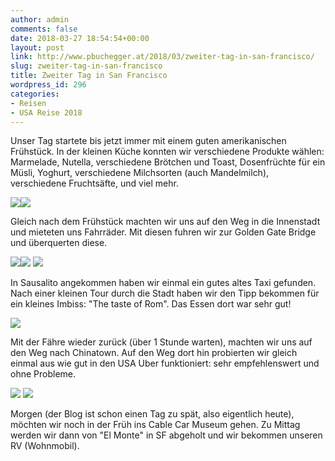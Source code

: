 ```yaml
---
author: admin
comments: false
date: 2018-03-27 18:54:54+00:00
layout: post
link: http://www.pbuchegger.at/2018/03/zweiter-tag-in-san-francisco/
slug: zweiter-tag-in-san-francisco
title: Zweiter Tag in San Francisco
wordpress_id: 296
categories:
- Reisen
- USA Reise 2018
---
```


Unser Tag startete bis jetzt immer mit einem guten amerikanischen Frühstück. In der kleinen Küche konnten wir verschiedene Produkte wählen: Marmelade, Nutella, verschiedene Brötchen und Toast, Dosenfrüchte für ein Müsli, Yoghurt, verschiedene Milchsorten (auch Mandelmilch), verschiedene Fruchtsäfte, und viel mehr.

[![](http://www.pbuchegger.at/wp-content/uploads/2018/03/20180327_090228-1024x512.jpg)](http://www.pbuchegger.at/wp-content/uploads/2018/03/20180327_090228.jpg)[![](http://www.pbuchegger.at/wp-content/uploads/2018/03/20180327_090241-1024x512.jpg)](http://www.pbuchegger.at/wp-content/uploads/2018/03/20180327_090241.jpg)

Gleich nach dem Frühstück machten wir uns auf den Weg in die Innenstadt und mieteten uns Fahrräder. Mit diesen fuhren wir zur Golden Gate Bridge und überquerten diese.

[![](http://www.pbuchegger.at/wp-content/uploads/2018/03/20180327_113000-1024x512.jpg)](http://www.pbuchegger.at/wp-content/uploads/2018/03/20180327_113000.jpg)[![](http://www.pbuchegger.at/wp-content/uploads/2018/03/DSC_0191-1024x686.jpg)](http://www.pbuchegger.at/wp-content/uploads/2018/03/DSC_0191.jpg) [![](http://www.pbuchegger.at/wp-content/uploads/2018/03/20180327_123940_HDR-1024x512.jpg)](http://www.pbuchegger.at/wp-content/uploads/2018/03/20180327_123940_HDR.jpg)

In Sausalito angekommen haben wir einmal ein gutes altes Taxi gefunden. Nach einer kleinen Tour durch die Stadt haben wir den Tipp bekommen für ein kleines Imbiss: "The taste of Rom". Das Essen dort war sehr gut!

[![](http://www.pbuchegger.at/wp-content/uploads/2018/03/DSC_0195-1024x686.jpg)](http://www.pbuchegger.at/wp-content/uploads/2018/03/DSC_0195.jpg)

Mit der Fähre wieder zurück (über 1 Stunde warten), machten wir uns auf den Weg nach Chinatown. Auf den Weg dort hin probierten wir gleich einmal aus wie gut in den USA Uber funktioniert: sehr empfehlenswert und ohne Probleme.

[![](http://www.pbuchegger.at/wp-content/uploads/2018/03/DSC_0214-1024x686.jpg)](http://www.pbuchegger.at/wp-content/uploads/2018/03/DSC_0214.jpg) [![](http://www.pbuchegger.at/wp-content/uploads/2018/03/DSC_0222-1024x686.jpg)](http://www.pbuchegger.at/wp-content/uploads/2018/03/DSC_0222.jpg)

Morgen (der Blog ist schon einen Tag zu spät, also eigentlich heute), möchten wir noch in der Früh ins Cable Car Museum gehen. Zu Mittag werden wir dann von "El Monte" in SF abgeholt und wir bekommen unseren RV (Wohnmobil).
